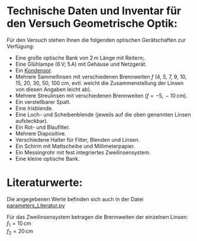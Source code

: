 # Technische Daten und Inventar für den Versuch Geometrische Optik:

Für den Versuch stehen Ihnen die folgenden optischen Gerätschaften zur Verfügung:

- Eine große optische Bank von $2\,\mathrm{m}$ Länge mit Reitern;.
- Eine Glühlampe ($6\,\mathrm{V}$; $5\,\mathrm{A}$) mit Gehäuse und Netzgerät.
- Ein [Kondensor](https://de.wikipedia.org/wiki/Kondensor).
- Mehrere Sammellinsen mit verschiedenen Brennweiten $f$ (4, 5, 7, 9, 10, 15, 20, 30, 50, 100 $\mathrm{cm}$, evtl. weicht die Zusammenstellung der Linsen von diesen Angaben leicht ab).
- Mehrere Streulinsen mit verschiedenen Brennweiten ($f=-5,\,-10\,\mathrm{cm}$).
- Ein verstellbarer Spalt.
- Eine Irisblende.
- Eine Loch- und Scheibenblende (jeweils auf die oben genannten Linsen aufsteckbar). 
- Ein Rot- und Blaufilter.
- Mehrere Diapositive.
- Verschiedene Halter für Filter, Blenden und Linsen.
- Ein Schirm mit Mattscheibe und Millimeterpapier.
- Ein Messingrohr mit fest integriertes Zweilinsensystem.
- Eine kleine optische Bank.

# Literaturwerte:

Die angegebenen Werte befinden sich auch in der Datei [parameters_Literatur.py](https://git.scc.kit.edu/etp-lehre/p1-for-students/-/blob/main/Lichtgeschwindigkeit/params/parameters_Literatur.py)

Für das Zweilinsensystem betragen die Brennweiten der einzelnen Linsen:<br>$f_{1}=10\,\mathrm{cm}$ <br>$f_{2}=20\,\mathrm{cm}$ 

